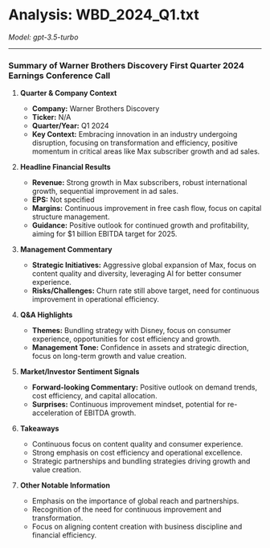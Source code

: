 # Analysis: WBD_2024_Q1.txt

*Model: gpt-3.5-turbo*

---

### Summary of Warner Brothers Discovery First Quarter 2024 Earnings Conference Call

1. **Quarter & Company Context**
   - **Company:** Warner Brothers Discovery
   - **Ticker:** N/A
   - **Quarter/Year:** Q1 2024
   - **Key Context:** Embracing innovation in an industry undergoing disruption, focusing on transformation and efficiency, positive momentum in critical areas like Max subscriber growth and ad sales.

2. **Headline Financial Results**
   - **Revenue:** Strong growth in Max subscribers, robust international growth, sequential improvement in ad sales.
   - **EPS:** Not specified
   - **Margins:** Continuous improvement in free cash flow, focus on capital structure management.
   - **Guidance:** Positive outlook for continued growth and profitability, aiming for $1 billion EBITDA target for 2025.

3. **Management Commentary**
   - **Strategic Initiatives:** Aggressive global expansion of Max, focus on content quality and diversity, leveraging AI for better consumer experience.
   - **Risks/Challenges:** Churn rate still above target, need for continuous improvement in operational efficiency.

4. **Q&A Highlights**
   - **Themes:** Bundling strategy with Disney, focus on consumer experience, opportunities for cost efficiency and growth.
   - **Management Tone:** Confidence in assets and strategic direction, focus on long-term growth and value creation.

5. **Market/Investor Sentiment Signals**
   - **Forward-looking Commentary:** Positive outlook on demand trends, cost efficiency, and capital allocation.
   - **Surprises:** Continuous improvement mindset, potential for re-acceleration of EBITDA growth.

6. **Takeaways**
   - Continuous focus on content quality and consumer experience.
   - Strong emphasis on cost efficiency and operational excellence.
   - Strategic partnerships and bundling strategies driving growth and value creation.

7. **Other Notable Information**
   - Emphasis on the importance of global reach and partnerships.
   - Recognition of the need for continuous improvement and transformation.
   - Focus on aligning content creation with business discipline and financial efficiency.